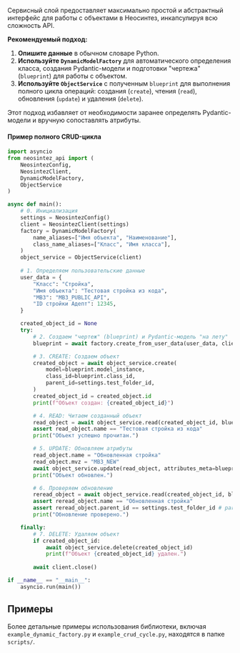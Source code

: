Сервисный слой предоставляет максимально простой и абстрактный интерфейс для работы с объектами в Неосинтез, инкапсулируя всю сложность API.

**Рекомендуемый подход:**
1.  **Опишите данные** в обычном словаре Python.
2.  **Используйте `DynamicModelFactory`** для автоматического определения класса, создания Pydantic-модели и подготовки "чертежа" (`blueprint`) для работы с объектом.
3.  **Используйте `ObjectService`** с полученным `blueprint` для выполнения полного цикла операций: создания (`create`), чтения (`read`), обновления (`update`) и удаления (`delete`).

Этот подход избавляет от необходимости заранее определять Pydantic-модели и вручную сопоставлять атрибуты.

#### Пример полного CRUD-цикла

```python
import asyncio
from neosintez_api import (
    NeosintezConfig, 
    NeosintezClient, 
    DynamicModelFactory, 
    ObjectService
)

async def main():
    # 0. Инициализация
    settings = NeosintezConfig()
    client = NeosintezClient(settings)
    factory = DynamicModelFactory(
        name_aliases=["Имя объекта", "Наименование"],
        class_name_aliases=["Класс", "Имя класса"],
    )
    object_service = ObjectService(client)
    
    # 1. Определяем пользовательские данные
    user_data = {
        "Класс": "Стройка",
        "Имя объекта": "Тестовая стройка из кода",
        "МВЗ": "МВЗ_PUBLIC_API",
        "ID стройки Адепт": 12345,
    }

    created_object_id = None
    try:
        # 2. Создаем "чертеж" (blueprint) и Pydantic-модель "на лету"
        blueprint = await factory.create_from_user_data(user_data, client)

        # 3. CREATE: Создаем объект
        created_object = await object_service.create(
            model=blueprint.model_instance,
            class_id=blueprint.class_id,
            parent_id=settings.test_folder_id,
        )
        created_object_id = created_object.id
        print(f"Объект создан: {created_object_id}")

        # 4. READ: Читаем созданный объект
        read_object = await object_service.read(created_object_id, blueprint.model_class)
        assert read_object.name == "Тестовая стройка из кода"
        print("Объект успешно прочитан.")

        # 5. UPDATE: Обновляем атрибуты
        read_object.name = "Обновленная стройка"
        read_object.mvz = "МВЗ_NEW"
        await object_service.update(read_object, attributes_meta=blueprint.attributes_meta)
        print("Объект обновлен.")

        # 6. Проверяем обновление
        reread_object = await object_service.read(created_object_id, blueprint.model_class)
        assert reread_object.name == "Обновленная стройка"
        assert reread_object.parent_id == settings.test_folder_id # parent_id не менялся
        print("Обновление проверено.")

    finally:
        # 7. DELETE: Удаляем объект
        if created_object_id:
            await object_service.delete(created_object_id)
            print(f"Объект {created_object_id} удален.")
        
        await client.close()

if __name__ == "__main__":
    asyncio.run(main())
```

## Примеры

Более детальные примеры использования библиотеки, включая `example_dynamic_factory.py` и `example_crud_cycle.py`, находятся в папке `scripts/`.
